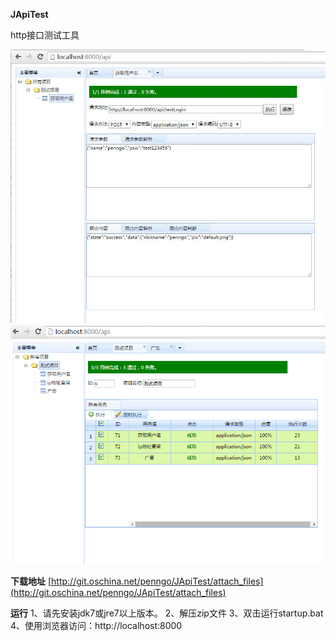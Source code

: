**JApiTest**

http接口测试工具

![Alt text](./WebRoot/img/example1.jpg)
![Alt text](./WebRoot/img/example2.png)

**下载地址**
[http://git.oschina.net/penngo/JApiTest/attach_files](http://git.oschina.net/penngo/JApiTest/attach_files)

**运行**
1、请先安装jdk7或jre7以上版本。
2、解压zip文件
3、双击运行startup.bat
4、使用浏览器访问：http://localhost:8000